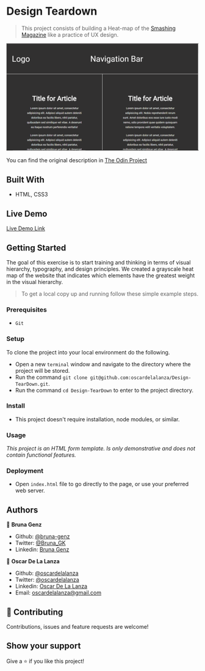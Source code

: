 # Design Teardown

> This project consists of building a Heat-map of the [Smashing Magazine](https://www.smashingmagazine.com/) like a practice of UX design.

![screenshot](./screenshot.PNG)

You can find the original description in [The Odin Project](https://www.theodinproject.com/courses/html5-and-css3/lessons/design-teardown)

## Built With

- HTML, CSS3

## Live Demo

[Live Demo Link](https://rawcdn.githack.com/oscardelalanza/Design-TearDown/23e6386beededd1273bf8ad8029a86fcc7cd0034/index.html)

## Getting Started

The goal of this exercise is to start training and thinking in terms of visual hierarchy, typography, and design principles. 
We created a grayscale heat map of the website that indicates which elements have the greatest weight in the visual hierarchy.

> To get a local copy up and running follow these simple example steps.

### Prerequisites

- `Git`

### Setup

To clone the project into your local environment do the following.

- Open a new `terminal` window and navigate to the directory where the project will be stored.
- Run the command `git clone git@github.com:oscardelalanza/Design-TearDown.git`.
- Run the command `cd Design-TearDown` to enter to the project directory.

### Install

- This project doesn't require installation, node modules, or similar.

### Usage

*This project is an HTML form template. Is only demonstrative and does not contain functional features.*

### Deployment

- Open `index.html` file to go directly to the page, or use your preferred web server.

## Authors

👤 **Bruna Genz**

- Github: [@bruna-genz](https://github.com/bruna-genz)
- Twitter: [@Bruna_GK](https://twitter.com/Bruna_GK)
- Linkedin: [Bruna Genz](https://www.linkedin.com/in/brunagenz/)

👤 **Oscar De La Lanza**

- Github: [@oscardelalanza](https://github.com/oscardelalanza)
- Twitter: [@oscardelalanza](https://twitter.com/oscardelalanza)
- Linkedin: [Oscar De La Lanza](https://linkedin.com/in/oscardelalanza)
- Email: oscardelalanza@gmail.com

## 🤝 Contributing

Contributions, issues and feature requests are welcome!

## Show your support

Give a ⭐️ if you like this project!
